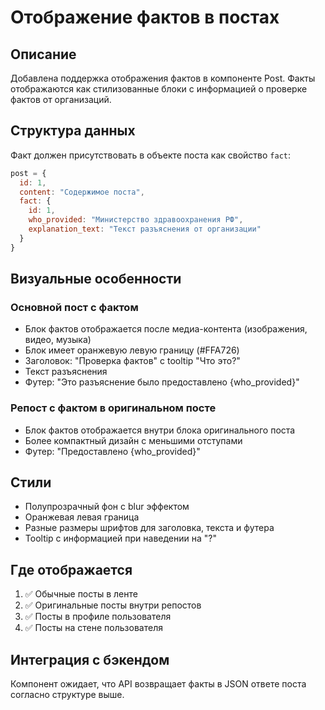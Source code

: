 # Отображение фактов в постах

## Описание
Добавлена поддержка отображения фактов в компоненте Post. Факты отображаются как стилизованные блоки с информацией о проверке фактов от организаций.

## Структура данных
Факт должен присутствовать в объекте поста как свойство `fact`:

```javascript
post = {
  id: 1,
  content: "Содержимое поста",
  fact: {
    id: 1,
    who_provided: "Министерство здравоохранения РФ",
    explanation_text: "Текст разъяснения от организации"
  }
}
```

## Визуальные особенности

### Основной пост с фактом
- Блок фактов отображается после медиа-контента (изображения, видео, музыка)
- Блок имеет оранжевую левую границу (#FFA726)
- Заголовок: "Проверка фактов" с tooltip "Что это?"
- Текст разъяснения
- Футер: "Это разъяснение было предоставлено {who_provided}"

### Репост с фактом в оригинальном посте
- Блок фактов отображается внутри блока оригинального поста
- Более компактный дизайн с меньшими отступами
- Футер: "Предоставлено {who_provided}"

## Стили
- Полупрозрачный фон с blur эффектом
- Оранжевая левая граница
- Разные размеры шрифтов для заголовка, текста и футера
- Tooltip с информацией при наведении на "?"

## Где отображается
1. ✅ Обычные посты в ленте
2. ✅ Оригинальные посты внутри репостов
3. ✅ Посты в профиле пользователя
4. ✅ Посты на стене пользователя

## Интеграция с бэкендом
Компонент ожидает, что API возвращает факты в JSON ответе поста согласно структуре выше. 